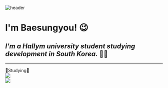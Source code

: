 ![header](https://capsule-render.vercel.app/api?type=waving&color=gradient&height=200&section=footer&text=Hello%20World!&fontSize=100)

# **I'm Baesungyou!** 😉
## *I'm a Hallym university student studying development in South Korea.* 🧑‍🎓
---
📝Studying📝
<br><img src="https://img.shields.io/badge/Python-3766AB?style=flat-square&logo=Python&logoColor=white"/></br>
<img src="https://img.shields.io/badge/HTML5-0431B4?style=flat-square&logo=HTML5&logoColor=white">
